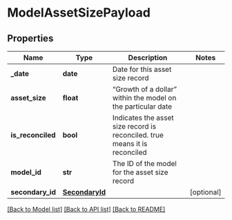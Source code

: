 # ModelAssetSizePayload

## Properties
Name | Type | Description | Notes
------------ | ------------- | ------------- | -------------
**_date** | **date** | Date for this asset size record | 
**asset_size** | **float** | “Growth of a dollar” within the model on the particular date | 
**is_reconciled** | **bool** | Indicates the asset size record is reconciled. true means it is reconciled | 
**model_id** | **str** | The ID of the model for the asset size record | 
**secondary_id** | [**SecondaryId**](SecondaryId.md) |  | [optional] 

[[Back to Model list]](../README.md#documentation-for-models) [[Back to API list]](../README.md#documentation-for-api-endpoints) [[Back to README]](../README.md)



